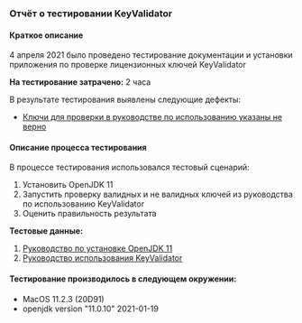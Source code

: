 ### Отчёт о тестировании KeyValidator

#### Краткое описание
4 апреля 2021 было проведено тестирование документации и установки приложения по проверке лицензионных ключей KeyValidator

**На тестирование затрачено:** 2 часа

В результате тестирования выявлены следующие дефекты:
* [Ключи для проверки в руководстве по использованию указаны не верно](https://github.com/eguzhova/javaqa_KeyValidator/issues/1)

#### Описание процесса тестирования
В процессе тестирования использовался тестовый сценарий:

1. Установить OpenJDK 11 
1. Запустить проверку валидных и не валидных ключей из руководства по использованию KeyValidator
1. Оценить правильность результата

**Тестовые данные:**
1. [Руководство по установке OpenJDK 11](https://github.com/netology-code/javaqa-homeworks/blob/master/intro/openjdk11-manual.md)
1. [Руководство использования KeyValidator](https://github.com/eguzhova/javaqa_KeyValidator/blob/master/user_manual.md)

#### Тестирование производилось в следующем окружении:
* MacOS 11.2.3 (20D91)
* openjdk version "11.0.10" 2021-01-19